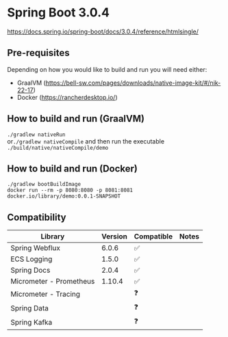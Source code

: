# Spring Boot 3.0.4
https://docs.spring.io/spring-boot/docs/3.0.4/reference/htmlsingle/

## Pre-requisites
Depending on how you would like to build and run you will need either:
- GraalVM (https://bell-sw.com/pages/downloads/native-image-kit/#/nik-22-17)
- Docker (https://rancherdesktop.io/)

## How to build and run (GraalVM)
 `./gradlew nativeRun`  
or`./gradlew nativeCompile` and then run the executable `./build/native/nativeCompile/demo`   

## How to build and run (Docker)
`./gradlew bootBuildImage`  
`docker run --rm -p 8080:8080 -p 8081:8081 docker.io/library/demo:0.0.1-SNAPSHOT `

## Compatibility

| Library   	            | Version   	| Compatible  	| Notes   	
|---	                    |---	        |---	        |---		
| Spring Webflux   	        |6.0.6  	    | ✅	        |
| ECS Logging               |1.5.0          | ✅            |
| Spring Docs               |2.0.4          | ✅            | 
| Micrometer - Prometheus   |1.10.4         | ✅            |
| Micrometer - Tracing      |               | ❓            |
| Spring Data               |               | ❓            |
| Spring Kafka              |               | ❓            |

